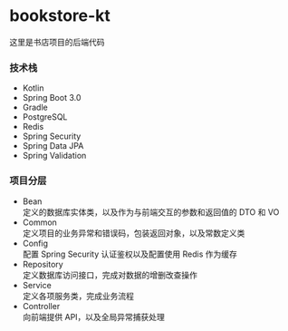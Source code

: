 # bookstore-kt

这里是书店项目的后端代码

### 技术栈

- Kotlin
- Spring Boot 3.0
- Gradle
- PostgreSQL
- Redis
- Spring Security
- Spring Data JPA
- Spring Validation

### 项目分层

- Bean  
  定义的数据库实体类，以及作为与前端交互的参数和返回值的 DTO 和 VO
- Common  
  定义项目的业务异常和错误码，包装返回对象，以及常数定义类
- Config  
  配置 Spring Security 认证鉴权以及配置使用 Redis 作为缓存
- Repository  
  定义数据库访问接口，完成对数据的增删改查操作
- Service  
  定义各项服务类，完成业务流程
- Controller  
  向前端提供 API，以及全局异常捕获处理
